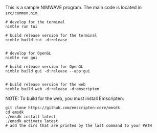 This is a sample NIMWAVE program. The main code is located in `src/common.nim`.

```
# develop for the terminal
nimble run tui

# build release version for the terminal
nimble build tui -d:release


# develop for OpenGL
nimble run gui

# build release version for OpenGL
nimble build gui -d:release --app:gui


# build release version for the web
nimble build web -d:release -d:emscripten
```

NOTE: To build for the web, you must install Emscripten:

```
git clone https://github.com/emscripten-core/emsdk
cd emsdk
./emsdk install latest
./emsdk activate latest
# add the dirs that are printed by the last command to your PATH
```
